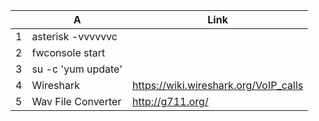 |    | A                   | Link                                     |
|----|---------------------|------------------------------------------|
| 1  | asterisk -vvvvvvc   |                                          |
| 2  | fwconsole start     |                                          |
| 3  | su -c 'yum update'  |                                          |
| 4  | Wireshark           | https://wiki.wireshark.org/VoIP_calls    |
| 5  | Wav File Converter  | http://g711.org/                         |
